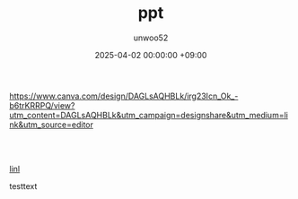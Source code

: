 ﻿---
title: ppt
author: unwoo52
date: 2025-04-02 00:00:00 +09:00
categories: [Unity]
tags: [Unity, PPT]
---

https://www.canva.com/design/DAGLsAQHBLk/irg23Icn_Ok_-b6trKRRPQ/view?utm_content=DAGLsAQHBLk&utm_campaign=designshare&utm_medium=link&utm_source=editor

<br>
<br>

[linl](https://www.canva.com/design/DAGLsAQHBLk/irg23Icn_Ok_-b6trKRRPQ/view?utm_content=DAGLsAQHBLk&utm_campaign=designshare&utm_medium=link&utm_source=editor)


testtext
